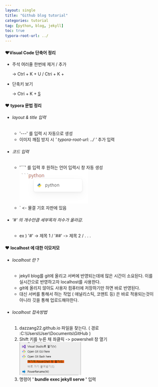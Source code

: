 ```yaml
---
layout: single
title: "Github blog tutorial"
categories: tutorial
tag: [python, blog, jekyll]
toc: true
typora-root-url: ../
---
```


#### ❤Visual Code 단축어 정리

* 주석 여러줄 한번에 제거 / 추가 

  -> Ctrl + K + U / Ctri + K + 

* 단축키 보기 

  -> Ctri + K + [S]()

#### ❤ typora 문법 정리

- ###### layout & title 입력
  
  - '---' 를 입력 시 자동으로 생성
  - 이미지 깨짐 방지 시 *' typora-root-url: ../ '* 추가 입력
  
- ###### 코드 입력
  
  - '```' 를 입력 후 원하는 언어 입력시 창 자동 생성![313695218-91f94713-361e-4c8f-8988-e23d83dab17d](/images/2024-03-18-post/313695218-91f94713-361e-4c8f-8988-e23d83dab17d.png)
  - ` <- 물결 기호 자판에 있음
  
- ###### '#' 의 개수만큼 세부목차 차수가 올라감.

  - ex ) '#' -> 제목 1 / '##' -> 제목 2 / . . .


#### ❤ localhost 에 대한 이모저모

* ###### localhost 란 ? 

  * jekyll blog를 git에 올리고 서버에 반영되는데에 많은 시간이 소요된다. 이를 실시간으로 반영하고자 localhost를 사용한다.
  * git에 올리지 않아도 사용자 컴퓨터에 저장하기만 하면 바로 반영된다.
  * 대신 서버를 통해서 하는 작업 ( 애널리스틱, 코맨트 등) 은 바로 적용되는것이 아니라 깃을 통해 업로드해야한다.

* ###### localhost 접속방법

  1. dazzang22.github.io 파일을 찾는다.                                                          ( 경로 :C:\Users\User\Documents\GitHub )
  2. Shift 키를 누른 채 좌클릭 -> powershell 창 열기<img src="/images/2024-03-18-post/화면 캡처 2024-03-18 231742.png" alt="화면 캡처 2024-03-18 231742" style="zoom:75%;" />
  3. 명령어 **' bundle exec jekyll serve '** 입력

